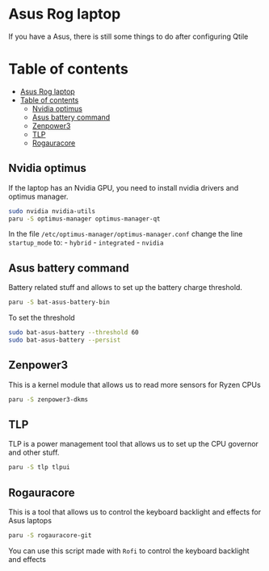 # Asus Rog laptop

If you have a Asus, there is still some things to do after configuring Qtile

# Table of contents
- [Asus Rog laptop](#asus-rog-laptop)
- [Table of contents](#table-of-contents)
  - [Nvidia optimus](#nvidia-optimus)
  - [Asus battery command](#asus-battery-command)
  - [Zenpower3](#zenpower3)
  - [TLP](#tlp)
  - [Rogauracore](#rogauracore)

## Nvidia optimus

If the laptop has an Nvidia GPU, you need to install nvidia drivers and optimus manager.

```bash
sudo nvidia nvidia-utils 
paru -S optimus-manager optimus-manager-qt
```

In the file `/etc/optimus-manager/optimus-manager.conf` change the line `startup_mode` to:
    - `hybrid` 
    - `integrated`
    - `nvidia`

## Asus battery command

Battery related stuff and allows to set up the battery charge threshold.

```bash
paru -S bat-asus-battery-bin
```

To set the threshold

```bash
sudo bat-asus-battery --threshold 60
sudo bat-asus-battery --persist
```

## Zenpower3

This is a kernel module that allows us to read more sensors for Ryzen CPUs

```bash
paru -S zenpower3-dkms
```

## TLP

TLP is a power management tool that allows us to set up the CPU governor and other stuff.

```bash
paru -S tlp tlpui
```

## Rogauracore

This is a tool that allows us to control the keyboard backlight and effects for Asus laptops

```bash
paru -S rogauracore-git
```

You can use this script made with `Rofi` to control the keyboard backlight and effects

```bash

```

